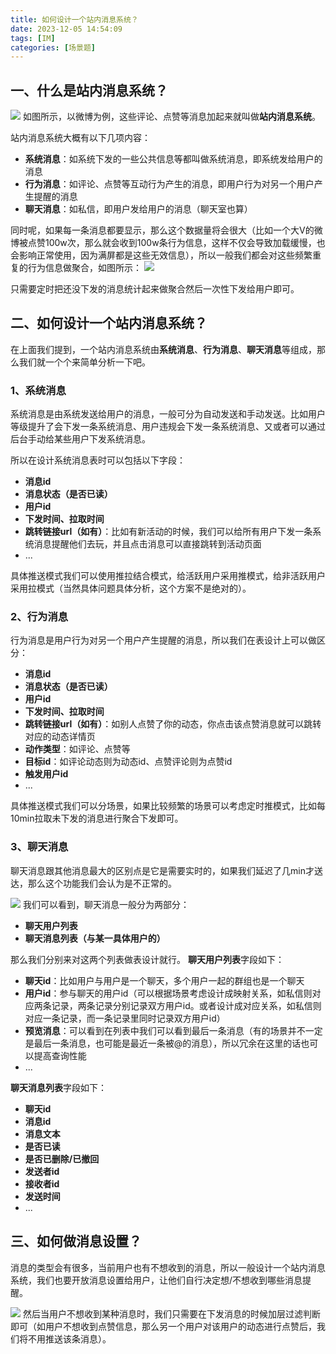 ```yaml
---
title: 如何设计一个站内消息系统？
date: 2023-12-05 14:54:09
tags: [IM]
categories: [场景题]
---
```


## 一、什么是站内消息系统？
![](/images/scene/站内消息系统1.png)
如图所示，以微博为例，这些评论、点赞等消息加起来就叫做**站内消息系统**。

站内消息系统大概有以下几项内容：
* **系统消息**：如系统下发的一些公共信息等都叫做系统消息，即系统发给用户的消息
* **行为消息**：如评论、点赞等互动行为产生的消息，即用户行为对另一个用户产生提醒的消息
* **聊天消息**：如私信，即用户发给用户的消息（聊天室也算）

同时呢，如果每一条消息都要显示，那么这个数据量将会很大（比如一个大V的微博被点赞100w次，那么就会收到100w条行为信息，这样不仅会导致加载缓慢，也会影响正常使用，因为满屏都是这些无效信息），所以一般我们都会对这些频繁重复的行为信息做聚合，如图所示：
![](/images/scene/站内消息系统2.png)

只需要定时把还没下发的消息统计起来做聚合然后一次性下发给用户即可。

## 二、如何设计一个站内消息系统？
在上面我们提到，一个站内消息系统由**系统消息**、**行为消息**、**聊天消息**等组成，那么我们就一个个来简单分析一下吧。

### 1、系统消息
系统消息是由系统发送给用户的消息，一般可分为自动发送和手动发送。比如用户等级提升了会下发一条系统消息、用户违规会下发一条系统消息、又或者可以通过后台手动给某些用户下发系统消息。

所以在设计系统消息表时可以包括以下字段：
* **消息id**
* **消息状态（是否已读）**
* **用户id**
* **下发时间、拉取时间**
* **跳转链接url（如有）**：比如有新活动的时候，我们可以给所有用户下发一条系统消息提醒他们去玩，并且点击消息可以直接跳转到活动页面
* ...

具体推送模式我们可以使用推拉结合模式，给活跃用户采用推模式，给非活跃用户采用拉模式（当然具体问题具体分析，这个方案不是绝对的）。

### 2、行为消息
行为消息是用户行为对另一个用户产生提醒的消息，所以我们在表设计上可以做区分：
* **消息id**
* **消息状态（是否已读）**
* **用户id**
* **下发时间、拉取时间**
* **跳转链接url（如有）**：如别人点赞了你的动态，你点击该点赞消息就可以跳转对应的动态详情页
* **动作类型**：如评论、点赞等
* **目标id**：如评论动态则为动态id、点赞评论则为点赞id
* **触发用户id**
* ...

具体推送模式我们可以分场景，如果比较频繁的场景可以考虑定时推模式，比如每10min拉取未下发的消息进行聚合下发即可。

### 3、聊天消息
聊天消息跟其他消息最大的区别点是它是需要实时的，如果我们延迟了几min才送达，那么这个功能我们会认为是不正常的。

![](/images/scene/站内消息系统3.png)
我们可以看到，聊天消息一般分为两部分：
* **聊天用户列表**
* **聊天消息列表（与某一具体用户的）**

那么我们分别来对这两个列表做表设计就行。
**聊天用户列表**字段如下：
* **聊天id**：比如用户与用户是一个聊天，多个用户一起的群组也是一个聊天
* **用户id**：参与聊天的用户id（可以根据场景考虑设计成映射关系，如私信则对应两条记录，两条记录分别记录双方用户id。或者设计成对应关系，如私信则对应一条记录，而一条记录里同时记录双方用户id）
* **预览消息**：可以看到在列表中我们可以看到最后一条消息（有的场景并不一定是最后一条消息，也可能是最近一条被@的消息），所以冗余在这里的话也可以提高查询性能
* ...

**聊天消息列表**字段如下：
* **聊天id**
* **消息id**
* **消息文本**
* **是否已读**
* **是否已删除/已撤回**
* **发送者id**
* **接收者id**
* **发送时间**
* ...

## 三、如何做消息设置？
消息的类型会有很多，当前用户也有不想收到的消息，所以一般设计一个站内消息系统，我们也要开放消息设置给用户，让他们自行决定想/不想收到哪些消息提醒。

![](/images/scene/站内消息系统4.png)
然后当用户不想收到某种消息时，我们只需要在下发消息的时候加层过滤判断即可（如用户不想收到点赞信息，那么另一个用户对该用户的动态进行点赞后，我们将不用推送该条消息）。